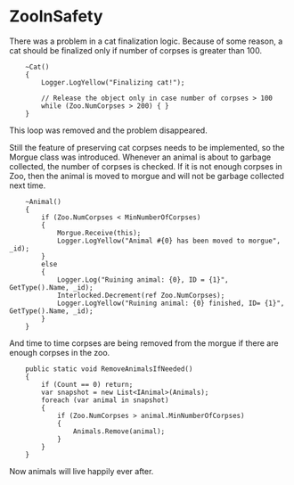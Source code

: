 

# ZooInSafety

There was a problem in a cat finalization logic. 
Because of some reason, a cat should be finalized only if number of corpses is greater than 100.

        ~Cat()
        {
            Logger.LogYellow("Finalizing cat!");

            // Release the object only in case number of corpses > 100
            while (Zoo.NumCorpses > 200) { }
        }
        
This loop was removed and the problem disappeared. 

Still the feature of preserving cat corpses needs to be implemented, so the Morgue class was introduced. Whenever an animal is about to garbage collected, the number of corpses is checked. If it is not enough corpses in Zoo, then the animal is moved to morgue and will not be garbage collected next time.

        ~Animal()
        {
            if (Zoo.NumCorpses < MinNumberOfCorpses)
            {
                Morgue.Receive(this);
                Logger.LogYellow("Animal #{0} has been moved to morgue", _id);
            }
            else
            {
                Logger.Log("Ruining animal: {0}, ID = {1}", GetType().Name, _id);
                Interlocked.Decrement(ref Zoo.NumCorpses);
                Logger.LogYellow("Ruining animal: {0} finished, ID= {1}", GetType().Name, _id);
            }
        }
        
 And time to time corpses are being removed from the morgue if there are enough corpses in the zoo.
 
        public static void RemoveAnimalsIfNeeded()
        {
            if (Count == 0) return;
            var snapshot = new List<IAnimal>(Animals);
            foreach (var animal in snapshot)
            {
                if (Zoo.NumCorpses > animal.MinNumberOfCorpses)
                {
                    Animals.Remove(animal);
                }
            }
        }
        
 Now animals will live happily ever after.
